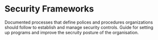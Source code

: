# Security Frameworks
Documented processes that define polices and procedures organizations should follow to establish and manage security controls.
Guide for setting up programs and improve the secruity posture of the organisation.

